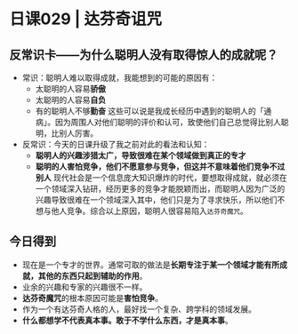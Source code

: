 
# 日课029 | 达芬奇诅咒

## 反常识卡——为什么聪明人没有取得惊人的成就呢？

- 常识：聪明人难以取得成就，我能想到的可能的原因有：
	- 太聪明的人容易**骄傲**
	- 太聪明的人容易**自负**
	- 有的聪明人不够**勤奋**
	这些可以说是我成长经历中遇到的聪明人的「通病」。因为周围人对他们聪明的评价和认可，致使他们自己总觉得比别人聪明，比别人厉害。
- 反常识：今天的日课升级了我之前对此的看法和认知：
	- **聪明人的兴趣涉猎太广，导致很难在某个领域做到真正的专才**
	- **聪明的人害怕竞争，他们不愿意参与竞争，但这并不意味着他们竞争不过别人**
	现代社会是一个信息庞大知识爆炸的时代，要想取得成就，就必须在一个领域深入钻研，经历更多的竞争才能脱颖而出，而聪明人因为广泛的兴趣导致很难在一个领域深入其中，他们只是为了寻求快乐，所以他们不想与他人竞争。综合以上原因，聪明人很容易陷入`达芬奇魔咒`。

## 今日得到

- 现在是一个专才的世界。通常可取的做法是**长期专注于某一个领域才能有所成就，其他的东西只起到辅助的作用**。
- 业余的兴趣和专家的兴趣很不一样。
- **达芬奇魔咒**的根本原因可能是**害怕竞争**。
- 作为一个有达芬奇人格的人，最好找一个复杂、跨学科的领域发展。
- **什么都想学不代表真本事。敢于不学什么东西，才是真本事**。
